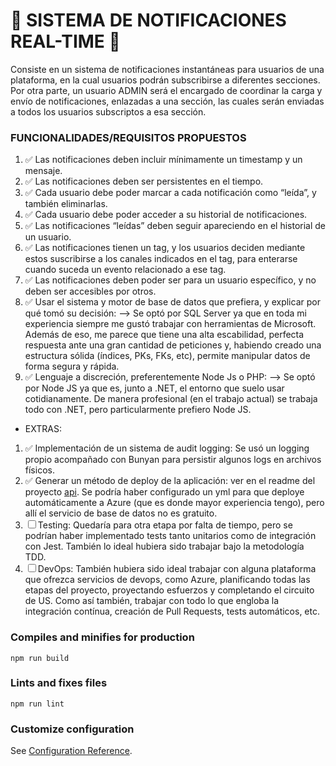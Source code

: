 # 📲 SISTEMA DE NOTIFICACIONES REAL-TIME 📲

Consiste en un sistema de notificaciones instantáneas para usuarios de una plataforma, en la cual usuarios podrán subscribirse a diferentes secciones.
Por otra parte, un usuario ADMIN será el encargado de coordinar la carga y envío de notificaciones, enlazadas a una sección, las cuales serán enviadas a todos los usuarios subscriptos a esa sección.

### FUNCIONALIDADES/REQUISITOS PROPUESTOS
1. ✅ Las notificaciones deben incluir mínimamente un timestamp y un mensaje.
2. ✅ Las notificaciones deben ser persistentes en el tiempo.
3. ✅ Cada usuario debe poder marcar a cada notificación como “leída”, y también
eliminarlas.
4. ✅ Cada usuario debe poder acceder a su historial de notificaciones.
5. ✅ Las notificaciones “leídas” deben seguir apareciendo en el historial de un usuario.
6. ✅ Las notificaciones tienen un tag, y los usuarios deciden mediante estos suscribirse a los canales indicados en el tag, para enterarse cuando suceda un evento relacionado a ese tag.
7. ✅ Las notificaciones deben poder ser para un usuario específico, y no deben ser accesibles por otros.
8. ✅ Usar el sistema y motor de base de datos que prefiera, y explicar por qué tomó su decisión:
--> Se optó por SQL Server ya que en toda mi experiencia siempre me gustó trabajar con herramientas de Microsoft. Además de eso, me parece que tiene una alta escabilidad, perfecta respuesta ante una gran cantidad de peticiones y, habiendo creado una estructura sólida (índices, PKs, FKs, etc), permite manipular datos de forma segura y rápida.
9. ✅ Lenguaje a discreción, preferentemente Node Js o PHP:
--> Se optó por Node JS ya que es, junto a .NET, el entorno que suelo usar cotidianamente. De manera profesional (en el trabajo actual) se trabaja todo con .NET, pero particularmente prefiero Node JS.
- EXTRAS:
1. ✅ Implementación de un sistema de audit logging: Se usó un logging propio acompañado con Bunyan para persistir algunos logs en archivos físicos.
2. ✅ Generar un método de deploy de la aplicación: ver en el readme del proyecto [api](https://github.com/LucasJappert/Challenge-CINTELINK/tree/master/api). Se podría haber configurado un yml para que deploye automáticamente a Azure (que es donde mayor experiencia tengo), pero allí  el servicio de base de datos no es gratuito.
3. ☐ Testing: Quedaría para otra etapa por falta de tiempo, pero se podrían haber implementado tests tanto unitarios como de integración con Jest. También lo ideal hubiera sido trabajar bajo la metodología TDD.
4. ☐ DevOps: También hubiera sido ideal trabajar con alguna plataforma que ofrezca servicios de devops, como Azure, planificando todas las etapas del proyecto, proyectando esfuerzos y completando el circuito de US. Como así también, trabajar con todo lo que engloba la integración contínua, creación de Pull Requests, tests automáticos, etc.

### Compiles and minifies for production
```
npm run build
```

### Lints and fixes files
```
npm run lint
```

### Customize configuration
See [Configuration Reference](https://cli.vuejs.org/config/).
